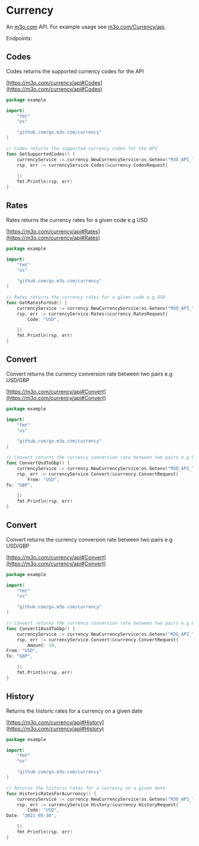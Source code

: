 # Currency

An [m3o.com](https://m3o.com) API. For example usage see [m3o.com/Currency/api](https://m3o.com/Currency/api).

Endpoints:

## Codes

Codes returns the supported currency codes for the API


[https://m3o.com/currency/api#Codes](https://m3o.com/currency/api#Codes)

```go
package example

import(
	"fmt"
	"os"

	"github.com/go.m3o.com/currency"
)

// Codes returns the supported currency codes for the API
func GetSupportedCodes() {
	currencyService := currency.NewCurrencyService(os.Getenv("M3O_API_TOKEN"))
	rsp, err := currencyService.Codes(&currency.CodesRequest{
		
	})
	fmt.Println(rsp, err)
}
```
## Rates

Rates returns the currency rates for a given code e.g USD


[https://m3o.com/currency/api#Rates](https://m3o.com/currency/api#Rates)

```go
package example

import(
	"fmt"
	"os"

	"github.com/go.m3o.com/currency"
)

// Rates returns the currency rates for a given code e.g USD
func GetRatesForUsd() {
	currencyService := currency.NewCurrencyService(os.Getenv("M3O_API_TOKEN"))
	rsp, err := currencyService.Rates(&currency.RatesRequest{
		Code: "USD",

	})
	fmt.Println(rsp, err)
}
```
## Convert

Convert returns the currency conversion rate between two pairs e.g USD/GBP


[https://m3o.com/currency/api#Convert](https://m3o.com/currency/api#Convert)

```go
package example

import(
	"fmt"
	"os"

	"github.com/go.m3o.com/currency"
)

// Convert returns the currency conversion rate between two pairs e.g USD/GBP
func ConvertUsdToGbp() {
	currencyService := currency.NewCurrencyService(os.Getenv("M3O_API_TOKEN"))
	rsp, err := currencyService.Convert(&currency.ConvertRequest{
		From: "USD",
To: "GBP",

	})
	fmt.Println(rsp, err)
}
```
## Convert

Convert returns the currency conversion rate between two pairs e.g USD/GBP


[https://m3o.com/currency/api#Convert](https://m3o.com/currency/api#Convert)

```go
package example

import(
	"fmt"
	"os"

	"github.com/go.m3o.com/currency"
)

// Convert returns the currency conversion rate between two pairs e.g USD/GBP
func Convert10usdToGbp() {
	currencyService := currency.NewCurrencyService(os.Getenv("M3O_API_TOKEN"))
	rsp, err := currencyService.Convert(&currency.ConvertRequest{
		Amount: 10,
From: "USD",
To: "GBP",

	})
	fmt.Println(rsp, err)
}
```
## History

Returns the historic rates for a currency on a given date


[https://m3o.com/currency/api#History](https://m3o.com/currency/api#History)

```go
package example

import(
	"fmt"
	"os"

	"github.com/go.m3o.com/currency"
)

// Returns the historic rates for a currency on a given date
func HistoricRatesForAcurrency() {
	currencyService := currency.NewCurrencyService(os.Getenv("M3O_API_TOKEN"))
	rsp, err := currencyService.History(&currency.HistoryRequest{
		Code: "USD",
Date: "2021-05-30",

	})
	fmt.Println(rsp, err)
}
```
